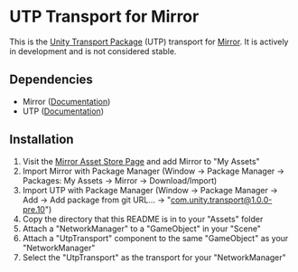 # UTP Transport for Mirror

This is the [Unity Transport Package](https://docs.unity3d.com/Packages/com.unity.transport@1.0/manual/index.html) (UTP) transport for [Mirror](https://github.com/vis2k/Mirror). It is actively in development and is not considered stable.

## Dependencies
- Mirror ([Documentation](https://mirror-networking.gitbook.io/docs/))
- UTP ([Documentation](https://docs.unity3d.com/Packages/com.unity.transport@1.0/manual/index.html))

## Installation
1. Visit the [Mirror Asset Store Page](https://assetstore.unity.com/packages/tools/network/mirror-129321) and add Mirror to "My Assets"
2. Import Mirror with Package Manager (Window -> Package Manager -> Packages: My Assets -> Mirror -> Download/Import)
3. Import UTP with Package Manager (Window -> Package Manager -> Add -> Add package from git URL... -> "com.unity.transport@1.0.0-pre.10")
4. Copy the directory that this README is in to your "Assets" folder
5. Attach a "NetworkManager" to a "GameObject" in your "Scene"
6. Attach a "UtpTransport" component to the same "GameObject" as your "NetworkManager"
7. Select the "UtpTransport" as the transport for your "NetworkManager"